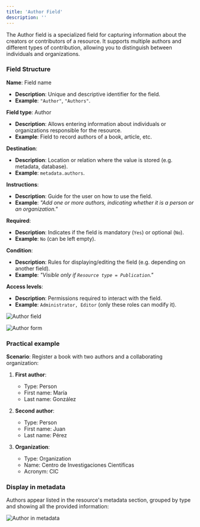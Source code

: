 ```yaml
---
title: 'Author Field'
description: ''
---
```


The Author field is a specialized field for capturing information about the creators or contributors of a resource. It supports multiple authors and different types of contribution, allowing you to distinguish between individuals and organizations.

### Field Structure
**Name**: Field name  
- **Description**: Unique and descriptive identifier for the field.  
- **Example**: `"Author"`, `"Authors"`.

**Field type**: Author  
- **Description**: Allows entering information about individuals or organizations responsible for the resource.  
- **Example**: Field to record authors of a book, article, etc.

**Destination**:  
- **Description**: Location or relation where the value is stored (e.g. metadata, database).  
- **Example**: `metadata.authors`.

**Instructions**:  
- **Description**: Guide for the user on how to use the field.  
- **Example**: *"Add one or more authors, indicating whether it is a person or an organization."*

**Required**:  
- **Description**: Indicates if the field is mandatory (`Yes`) or optional (`No`).  
- **Example**: `No` (can be left empty).

**Condition**:  
- **Description**: Rules for displaying/editing the field (e.g. depending on another field).  
- **Example**: *"Visible only if `Resource type = Publication`."*

**Access levels**:  
- **Description**: Permissions required to interact with the field.  
- **Example**: `Administrator, Editor` (only these roles can modify it).

![Author field](/archihub.github.io/imagenes/campoAuthor.png)

![Author form](/archihub.github.io/imagenes/autor-form.png)

### Practical example
**Scenario**: Register a book with two authors and a collaborating organization:

1. **First author**:
   - Type: Person
   - First name: María
   - Last name: González

2. **Second author**:
   - Type: Person
   - First name: Juan
   - Last name: Pérez

3. **Organization**:
   - Type: Organization
   - Name: Centro de Investigaciones Científicas
   - Acronym: CIC

### Display in metadata
Authors appear listed in the resource's metadata section, grouped by type and showing all the provided information:

![Author in metadata](/archihub.github.io/imagenes/autor-metadatos.png) 